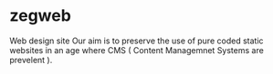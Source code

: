 # zegweb
Web design site
Our aim is to preserve the use of pure coded static websites in an age where CMS ( Content Managemnet Systems are prevelent ).
